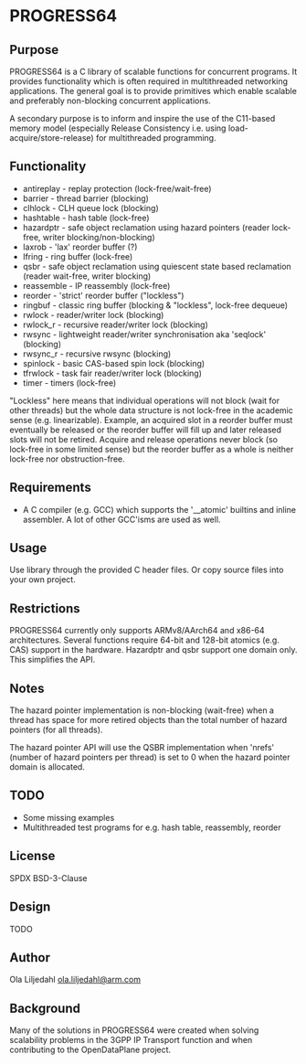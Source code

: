 PROGRESS64
==============

Purpose
--------------
PROGRESS64 is a C library of scalable functions for concurrent programs. It
provides functionality which is often required in multithreaded networking
applications. The general goal is to provide primitives which enable
scalable and preferably non-blocking concurrent applications.

A secondary purpose is to inform and inspire the use of the C11-based memory
model (especially Release Consistency i.e. using load-acquire/store-release)
for multithreaded programming.

Functionality
-------------
* antireplay - replay protection (lock-free/wait-free)
* barrier - thread barrier (blocking)
* clhlock - CLH queue lock (blocking)
* hashtable - hash table (lock-free)
* hazardptr - safe object reclamation using hazard pointers (reader lock-free, writer blocking/non-blocking)
* laxrob - 'lax' reorder buffer (?)
* lfring - ring buffer (lock-free)
* qsbr - safe object reclamation using quiescent state based reclamation (reader wait-free, writer blocking)
* reassemble - IP reassembly (lock-free)
* reorder - 'strict' reorder buffer ("lockless")
* ringbuf - classic ring buffer (blocking & "lockless", lock-free dequeue)
* rwlock - reader/writer lock (blocking)
* rwlock\_r - recursive reader/writer lock (blocking)
* rwsync - lightweight reader/writer synchronisation aka 'seqlock' (blocking)
* rwsync\_r - recursive rwsync (blocking)
* spinlock - basic CAS-based spin lock (blocking)
* tfrwlock - task fair reader/writer lock (blocking)
* timer - timers (lock-free)

"Lockless" here means that individual operations will not block (wait for other
threads) but the whole data structure is not lock-free in the academic sense
(e.g. linearizable). Example, an acquired slot in a reorder buffer must
eventually be released or the reorder buffer will fill up and later released
slots will not be retired. Acquire and release operations never block (so
lock-free in some limited sense) but the reorder buffer as a whole is neither
lock-free nor obstruction-free.

Requirements
--------------
* A C compiler (e.g. GCC) which supports the '\_\_atomic' builtins and inline assembler. A lot of other GCC'isms are used as well.

Usage
--------------
Use library through the provided C header files. Or copy source files into
your own project.

Restrictions
--------------
PROGRESS64 currently only supports ARMv8/AArch64 and x86-64 architectures.
Several functions require 64-bit and 128-bit atomics (e.g. CAS) support in the hardware.
Hazardptr and qsbr support one domain only. This simplifies the API.

Notes
--------------
The hazard pointer implementation is non-blocking (wait-free) when a thread has
space for more retired objects than the total number of hazard pointers (for all
threads).

The hazard pointer API will use the QSBR implementation when 'nrefs' (number of
hazard pointers per thread) is set to 0 when the hazard pointer domain is
allocated.

TODO
--------------
* Some missing examples
* Multithreaded test programs for e.g. hash table, reassembly, reorder

License
--------------
SPDX BSD-3-Clause

Design
--------------
TODO

Author
--------------
Ola Liljedahl ola.liljedahl@arm.com

Background
--------------
Many of the solutions in PROGRESS64 were created when solving scalability
problems in the 3GPP IP Transport function and when contributing to the
OpenDataPlane project.
